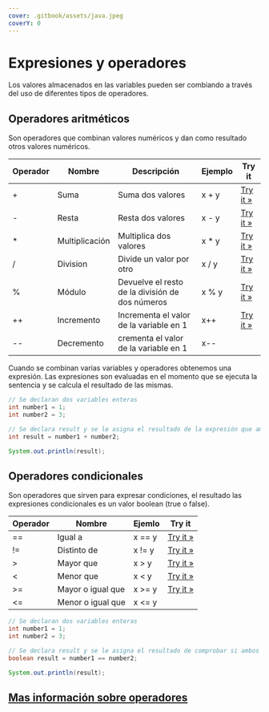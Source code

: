 ```yaml
---
cover: .gitbook/assets/java.jpeg
coverY: 0
---
```


# Expresiones y operadores

Los valores almacenados en las variables pueden ser combiando a través del uso de diferentes tipos de operadores.

## Operadores aritméticos

Son operadores que combinan valores numéricos y dan como resultado otros valores numéricos.

| Operador | Nombre         | Descripción                                     | Ejemplo | Try it                                                                           |
| -------- | -------------- | ----------------------------------------------- | ------- | -------------------------------------------------------------------------------- |
| +        | Suma           | Suma dos valores                                | x + y   | [Try it »](https://www.w3schools.com/java/tryjava.asp?filename=demo\_oper\_add)  |
| -        | Resta          | Resta dos valores                               | x - y   | [Try it »](https://www.w3schools.com/java/tryjava.asp?filename=demo\_oper\_sub)  |
| \*       | Multiplicación | Multiplica dos valores                          | x \* y  | [Try it »](https://www.w3schools.com/java/tryjava.asp?filename=demo\_oper\_mult) |
| /        | Division       | Divide un valor por otro                        | x / y   | [Try it »](https://www.w3schools.com/java/tryjava.asp?filename=demo\_oper\_div)  |
| %        | Módulo         | Devuelve el resto de la división de dos números | x % y   | [Try it »](https://www.w3schools.com/java/tryjava.asp?filename=demo\_oper\_mod)  |
| ++       | Incremento     | Incrementa el valor de la variable en 1         | x++     | [Try it »](https://www.w3schools.com/java/tryjava.asp?filename=demo\_oper\_inc)  |
| --       | Decremento     | crementa el valor de la variable en 1           | x--     |                                                                                  |

Cuando se combinan varias variables y operadores obtenemos una expresión. Las expresiones son evaluadas en el momento que se ejecuta la sentencia y se calcula el resultado de las mismas.

```java
// Se declaran dos variables enteras
int number1 = 1;
int number2 = 3;

// Se declara result y se le asigna el resultado de la expresión que ambos números
int result = number1 + number2;

System.out.println(result);
```

## Operadores condicionales

Son operadores que sirven para expresar condiciones, el resultado las expresiones condicionales es un valor boolean (true o false).

| Operador | Nombre            | Ejemlo | Try it                                                                               |
| -------- | ----------------- | ------ | ------------------------------------------------------------------------------------ |
| ==       | Igual a           | x == y | [Try it »](https://www.w3schools.com/java/tryjava.asp?filename=demo\_oper\_compare1) |
| !=       | Distinto de       | x != y | [Try it »](https://www.w3schools.com/java/tryjava.asp?filename=demo\_oper\_compare2) |
| >        | Mayor que         | x > y  | [Try it »](https://www.w3schools.com/java/tryjava.asp?filename=demo\_oper\_compare3) |
| <        | Menor que         | x < y  | [Try it »](https://www.w3schools.com/java/tryjava.asp?filename=demo\_oper\_compare4) |
| >=       | Mayor o igual que | x >= y | [Try it »](https://www.w3schools.com/java/tryjava.asp?filename=demo\_oper\_compare5) |
| <=       | Menor o igual que | x <= y |                                                                                      |

```java
// Se declaran dos variables enteras
int number1 = 1;
int number2 = 3;

// Se declara result y se le asigna el resultado de comprobar si ambos números son iguales
boolean result = number1 == number2;

System.out.println(result);
```

## [Mas información sobre operadores](https://www.w3schools.com/java/java\_operators.asp)

